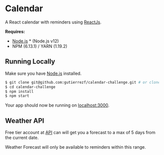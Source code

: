 # Calendar

A React calendar with reminders using [ReactJs](https://reactjs.org/).

**Requires:**

- [Node.js](https://nodejs.org/) \* (Node.js v12)
- NPM (6.13.1) / YARN (1.19.2)

## Running Locally

Make sure you have [Node.js](http://nodejs.org/) installed.

```sh
$ git clone git@github.com:gutierrezf/calendar-challenge.git # or clone your own fork
$ cd calendar-challenge
$ npm install
$ npm start
```

Your app should now be running on [localhost:3000](http://localhost:3000/).

## Weather API

Free tier account at [API](https://openweathermap.org/forecast5) can will get
you a forecast to a max of 5 days from the current date.

Weather Forecast will only be available to reminders within this range.
